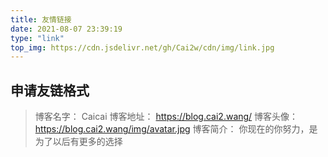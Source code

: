 ```yaml
---
title: 友情链接
date: 2021-08-07 23:39:19
type: "link"
top_img: https://cdn.jsdelivr.net/gh/Cai2w/cdn/img/link.jpg
---
```


## 申请友链格式

> 博客名字： Caicai
> 博客地址： https://blog.cai2.wang/
> 博客头像： https://blog.cai2.wang/img/avatar.jpg
> 博客简介： 你现在的你努力，是为了以后有更多的选择